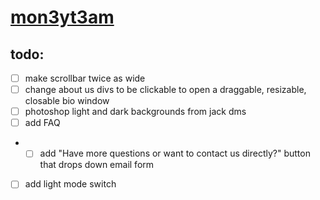 # [mon3yt3am](https://mon3yt3am.github.io)

## todo:
- [ ] make scrollbar twice as wide
- [ ] change about us divs to be clickable to open a draggable, resizable, closable bio window
- [ ] photoshop light and dark backgrounds from jack dms
- [ ] add FAQ
- - [ ] add "Have more questions or want to contact us directly?" button that drops down email form
- [ ] add light mode switch